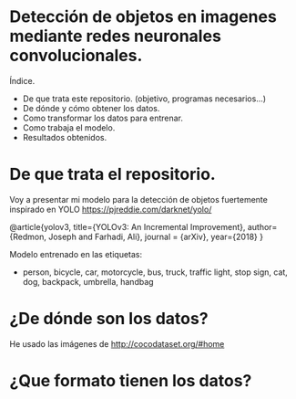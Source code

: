 # Detección de objetos en imagenes mediante redes neuronales convolucionales.

Índice.

* De que trata este repositorio. (objetivo, programas necesarios...)
* De dónde y cómo obtener los datos.
* Como transformar los datos para entrenar.
* Como trabaja el modelo.
* Resultados obtenidos.

# De que trata el repositorio.

Voy a presentar mi modelo para la detección de objetos fuertemente inspirado en YOLO https://pjreddie.com/darknet/yolo/

@article{yolov3,
  title={YOLOv3: An Incremental Improvement},
  author={Redmon, Joseph and Farhadi, Ali},
  journal = {arXiv},
  year={2018}
}

Modelo entrenado en las etiquetas: 

* person, bicycle, car, motorcycle, bus, truck, traffic light, stop sign, cat, dog, backpack, umbrella, handbag

# ¿De dónde son los datos?

He usado las imágenes de http://cocodataset.org/#home

# ¿Que formato tienen los datos?
